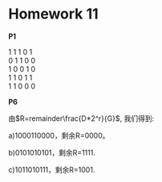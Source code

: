 # Homework 11

**P1**

1 1 1 0 1  
0 1 1 0 0  
1 0 0 1 0  
1 1 0 1 1  
1 1 0 0 0  

**P6**

由$R=remainder\frac{D*2^r}{G}$, 我们得到:  

a)1000110000，剩余R=0000。  

b)0101010101，剩余R=1111.  

c)1011010111，剩余R=1001.  